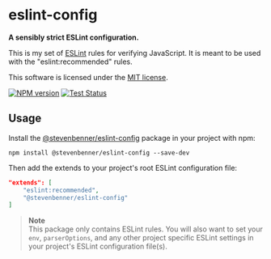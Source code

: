 # eslint-config

**A sensibly strict ESLint configuration.**

This is my set of [ESLint][eslint] rules for verifying JavaScript. It is meant to be used with the "eslint:recommended" rules.

This software is licensed under the [MIT license][license].

[![NPM version][npmbadge]][npmpage] [![Test Status][testbadge]][teststatus]

[eslint]: https://eslint.org/
[license]: LICENSE.txt
[teststatus]: https://github.com/stevenbenner/eslint-config/actions/workflows/run-tests.yml
[npmbadge]: https://img.shields.io/npm/v/@stevenbenner/eslint-config.svg?style=flat-square
[testbadge]: https://img.shields.io/github/actions/workflow/status/stevenbenner/eslint-config/run-tests.yml?label=tests&style=flat-square

## Usage

Install the [@stevenbenner/eslint-config][npmpage] package in your project with npm:

`npm install @stevenbenner/eslint-config --save-dev`

Then add the extends to your project's root ESLint configuration file:

```json
"extends": [
	"eslint:recommended",
	"@stevenbenner/eslint-config"
]
```

> **Note**\
> This package only contains ESLint rules. You will also want to set your `env`, `parserOptions`, and any other project specific ESLint settings in your project's ESLint configuration file(s).

[npmpage]: https://www.npmjs.com/package/@stevenbenner/eslint-config
